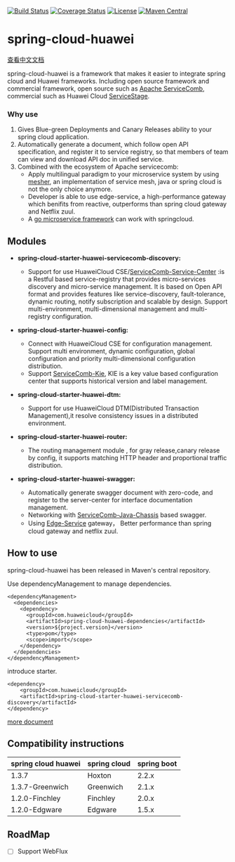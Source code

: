 [![Build Status](https://travis-ci.org/huaweicloud/spring-cloud-huawei.svg?branch=master)](https://travis-ci.org/huaweicloud/spring-cloud-huawei)
[![Coverage Status](https://coveralls.io/repos/github/huaweicloud/spring-cloud-huawei/badge.svg?branch=master)](https://coveralls.io/github/huaweicloud/spring-cloud-huawei?branch=master)
[![License](https://img.shields.io/badge/license-Apache%202-4EB1BA.svg)](https://www.apache.org/licenses/LICENSE-2.0.html)
[![Maven Central](https://maven-badges.herokuapp.com/maven-central/com.huaweicloud/spring-cloud-huawei/badge.svg)](https://search.maven.org/search?q=g:com.huaweicloud%20AND%20a:spring-cloud-huawei-dependencies) 

# spring-cloud-huawei

[查看中文文档](./README_zh.md)

spring-cloud-huawei is a framework that makes it easier to integrate spring cloud and Huawei frameworks.
Including open source framework and commercial framework, 
open source such as 
[Apache ServiceComb](http://servicecomb.apache.org), 
commercial such as Huawei Cloud 
[ServiceStage](https://www.huaweicloud.com/product/servicestage.html).

### Why use
 1. Gives Blue-green Deployments and Canary Releases ability to your spring cloud application.
 2. Automatically generate a document, which follow open API specification, and register it to service registry, so that members of team can view and download API doc in unified service.
 3. Combined with the ecosystem of Apache servicecomb:
     - Apply multilingual paradigm to your microservice system by using [mesher](https://github.com/apache/servicecomb-mesher), an implementation of service mesh, java or spring cloud is not the only choice anymore.
     - Developer is able to use edge-service, a high-performance gateway which benifits from reactive, outperforms than spring cloud gateway and Netflix zuul.
     - A [go microservice framework](https://github.com/go-chassis/go-chassis) can work with springcloud.

## Modules

 * **spring-cloud-starter-huawei-servicecomb-discovery:**
     * Support for use HuaweiCloud CSE/[ServiceComb-Service-Center](https://github.com/apache/servicecomb-service-center)
   :is a Restful based service-registry that provides 
   micro-services discovery and micro-service management. It is based on Open API format 
   and provides features like service-discovery, fault-tolerance, dynamic routing, 
   notify subscription and scalable by design.
   Support multi-environment, multi-dimensional management and multi-registry configuration.

 * **spring-cloud-starter-huawei-config:**
     * Connect with HuaweiCloud CSE for configuration management. 
     Support multi environment, dynamic configuration, global configuration and
      priority multi-dimensional configuration distribution.
     * Support [ServiceComb-Kie](https://github.com/apache/servicecomb-kie),
      KIE is a key value based configuration center that supports historical version and label management.
 
 * **spring-cloud-starter-huawei-dtm:**
     * Support for use HuaweiCloud DTM(Distributed Transaction Management),it resolve consistency issues in a distributed environment.

 * **spring-cloud-starter-huawei-router:**
     * The routing management module , for gray release,canary release by config, 
 it supports matching HTTP header and proportional traffic distribution.
 
 * **spring-cloud-starter-huawei-swagger:**
     * Automatically generate swagger document with zero-code,
      and register to the server-center for interface documentation management.
     * Networking with [ServiceComb-Java-Chassis](https://github.com/apache/servicecomb-java-chassis) based swagger.
     * Using [Edge-Service](https://support.huaweicloud.com/bestpractice-servicestage/servicestage_bestpractice_0111.html) gateway，
 Better performance than spring cloud gateway and netflix zuul.

## How to use
spring-cloud-huawei has been released in Maven's central repository.

Use dependencyManagement to manage dependencies.

    <dependencyManagement>
      <dependencies>
        <dependency>
          <groupId>com.huaweicloud</groupId>
          <artifactId>spring-cloud-huawei-dependencies</artifactId>
          <version>${project.version}</version>
          <type>pom</type>
          <scope>import</scope>
        </dependency>
      </dependencies>
    </dependencyManagement>
    
        
introduce starter.

    <dependency>
        <groupId>com.huaweicloud</groupId>
        <artifactId>spring-cloud-starter-huawei-servicecomb-discovery</artifactId>
    </dependency>
    
[more document](https://support.huaweicloud.com/devg-servicestage/cse_java_0054.html)

## Compatibility instructions

| spring cloud huawei | spring cloud | spring boot |
| ------------------- | ------------ | ----------- |
| 1.3.7               | Hoxton       | 2.2.x       |
| 1.3.7-Greenwich     | Greenwich    | 2.1.x       |
| 1.2.0-Finchley      | Finchley     | 2.0.x       |
| 1.2.0-Edgware       | Edgware      | 1.5.x       |

## RoadMap
- [ ] Support WebFlux
